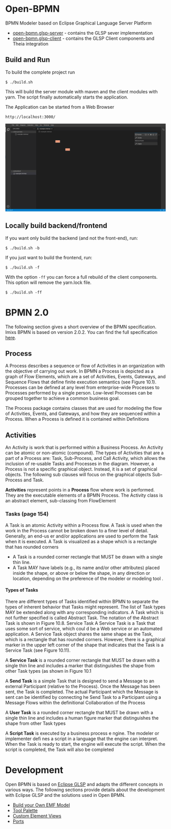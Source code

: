 # Open-BPMN 

BPMN Modeler based on Eclipse Graphical Language Server Platform

 - [open-bpmn.glsp-server](./open-bpmn.glsp-server/README.md) - contains the GLSP sever implementation
 - [open-bpmn.glsp-client](./open-bpmn.glsp-client/README.md) - contains the GLSP Client components and Theia integration


## Build and Run

To build the complete project run 

	$ ./build.sh

This will build the server module with maven and the client modules with yarn. The script finally automatically starts the application.

The Application can be started from a Web Browser

	http://localhost:3000/

	
<img src="./doc/imixs-bpmn-001.png" />


## Locally build backend/frontend

If you want only build the backend (and not the front-end), run:

	$ ./build.sh -b

If you just want to build the frontend, run:

	$ ./build.sh -f

With the option `-ff` you can force a full rebuild of the client components. This option will remove the yarn.lock file. 

	$ ./build.sh -ff

# BPMN 2.0

The following section gives a short overview of the BPMN specification. Imixs BPMN is based on version 2.0.2. You can find the full specification [here](https://www.omg.org/spec/BPMN/2.0.2/PDF).

## Process 

A Process describes a sequence or flow of Activities in an organization with the objective of carrying out work. In BPMN a Process is depicted as a graph of Flow Elements, which are a set of Activities, Events, Gateways, and Sequence Flows that define finite execution semantics (see Figure 10.1). Processes can be defined at any level from enterprise-wide Processes to Processes performed by a single person. Low-level Processes can be grouped together to achieve a common business goal.

The Process package contains classes that are used for modeling the flow of Activities, Events, and Gateways, and how they are sequenced within a Process. When a Process is defined it is contained within Definitions

## Activities

An Activity is work that is performed within a Business Process. An Activity can be atomic or non-atomic (compound). The types of Activities that are a part of a Process are: Task, Sub-Process, and Call Activity, which allows the inclusion of re-usable Tasks and Processes in the diagram. However, a Process is not a specific graphical object. Instead, it is a set of graphical objects. The following sub clauses will focus on the graphical objects Sub-Process and Task.

**Activities** represent points in a **Process** flow where work is performed. They are the executable elements of a BPMN Process.
The Activity class is an abstract element, sub-classing from FlowElement


### Tasks (page 154)

A Task is an atomic Activity within a Process flow. A Task is used when the work in the Process cannot be broken down to a finer level of detail. Generally, an end-us er and/or applications are used to perform the Task when it is executed.
A Task is visualized as a shape which is a rectangle that has rounded corners 

 - A Task is a rounded corner rectangle that MUST be drawn with a single thin line.
 - A Task MAY have labels (e.g., its name and/or other attributes) placed inside the shape, or above or below the shape, in any direction or location, depending on the preference of the modeler or modeling tool . 

####  Types of Tasks

There are different types of Tasks identified within BPMN to separate the types of inherent behavior that Tasks might represent. The list of Task types MAY be extended along with any corresponding indicators. A Task which is not further specified is called Abstract Task. The notation of the Abstract
Task is shown in Figure 10.8.
Service Task
A Service Task is a Task that uses some sort of service, which coul d be a Web service or an automated application.
A Service Task object shares the same shape as the Task, which is a rectangle that has rounded corners. However, there
is a graphical marker in the upper left corner of the shape that indicates that the Task is a Service Task (see Figure
10.11).

A **Service Task** is a rounded corner rectangle that MUST be drawn with a single thin line and includes a marker that
distinguishes the shape from other Task types (as shown in Figure 10.1

A **Send Task** is a simple Task that is designed to send a Message to an external Participant (relative to the Process). Once the Message has been sent, the Task is completed. The actual Participant which the Message is sent can be identified by connecting he Send Task to a Participant using a Message Flows within the definitional Collaboration of the Process 

A **User Task**  is a rounded corner rectangle that MUST be drawn with a single thin line and includes a human figure
marker that distinguishes the shape from other Task types

A **Script Task** is executed by a business process e ngine. The modeler or implementer defi nes a script in a language that
the engine can interpret. When the Task is ready to start, the engine will execute the script. When the script is completed,
the Task will also be completed


# Development

Open BPMN is based on [Eclipse GLSP](https://www.eclipse.org/glsp/) and adapts the different concepts in various ways. The following sections provide details about the development with Eclipse GLSP and the solutions used in Open BPMN.

 - [Build your Own EMF Model](./doc/BPMN_EMF.md)
 - [Tool Palette](./doc/TOOL_PALETTE.md)
 - [Custom Element Views](./doc/CUSTOM_VIEWS.md)
 - [Ports](./doc/PORTS.md)
 
 
 
 
